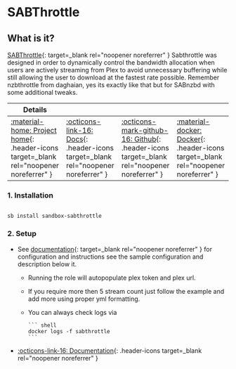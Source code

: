 # SABThrottle

## What is it?

[SABThrottle](https://github.com/8a8al00ey/sabthrottle){: target=_blank rel="noopener noreferrer" } Sabthrottle was designed in order to dynamically control the bandwidth allocation when users are actively streaming from Plex to avoid unnecessary buffering while still allowing the user to download at the fastest rate possible. Remember nzbthrottle from daghaian, yes its exactly like that but for SABnzbd with some additional tweaks.

| Details     |             |             |             |
|-------------|-------------|-------------|-------------|
| [:material-home: Project home](https://github.com/8a8al00ey/sabthrottle){: .header-icons target=_blank rel="noopener noreferrer" } | [:octicons-link-16: Docs](https://github.com/8a8al00ey/sabthrottle#installation){: .header-icons target=_blank rel="noopener noreferrer" } | [:octicons-mark-github-16: Github](https://github.com/8a8al00ey/sabthrottle){: .header-icons target=_blank rel="noopener noreferrer" } | [:material-docker: Docker](https://hub.docker.com/r/8a8al00ey/sabthrottle){: .header-icons target=_blank rel="noopener noreferrer" }|

### 1. Installation

``` shell

sb install sandbox-sabthrottle

```

### 2. Setup

- See [documentation](https://github.com/8a8al00ey/sabthrottle#installation){: target=_blank rel="noopener noreferrer" } for configuration and instructions see the sample configuration and description below it.

  - Running the role will autopopulate plex token and plex url.
  - If you require more then 5 stream count just follow the example and add more using proper yml formatting.
  - You can always check logs via

        ``` shell
        docker logs -f sabthrottle
        ```

- [:octicons-link-16: Documentation](https://github.com/8a8al00ey/sabthrottle#installation){: .header-icons target=_blank rel="noopener noreferrer" }

